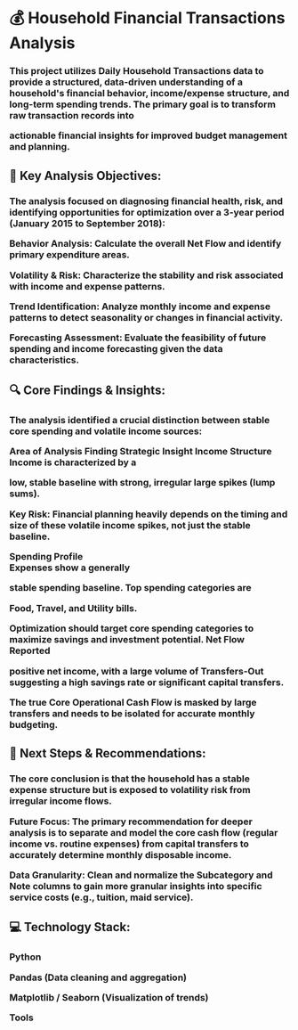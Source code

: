 <h1>💰 Household Financial Transactions Analysis

<h3>This project utilizes Daily Household Transactions data to provide a structured, data-driven understanding of a household's financial behavior, income/expense structure, and long-term spending trends. The primary goal is to transform raw transaction records into 

actionable financial insights for improved budget management and planning.

<h2>🎯 Key Analysis Objectives:

<h3>The analysis focused on diagnosing financial health, risk, and identifying opportunities for optimization over a 3-year period (January 2015 to September 2018):


Behavior Analysis: Calculate the overall Net Flow and identify primary expenditure areas.


Volatility & Risk: Characterize the stability and risk associated with income and expense patterns.


Trend Identification: Analyze monthly income and expense patterns to detect seasonality or changes in financial activity.


Forecasting Assessment: Evaluate the feasibility of future spending and income forecasting given the data characteristics.

<h2>🔍 Core Findings & Insights:

<h3>The analysis identified a crucial distinction between stable core spending and volatile income sources:

Area of Analysis	Finding	Strategic Insight
Income Structure	
Income is characterized by a 

low, stable baseline with strong, irregular large spikes (lump sums).

Key Risk: Financial planning heavily depends on the timing and size of these volatile income spikes, not just the stable baseline.

Spending Profile	
Expenses show a generally 

stable spending baseline. Top spending categories are 

Food, Travel, and Utility bills.

Optimization should target core spending categories to maximize savings and investment potential.
Net Flow	
Reported 

positive net income, with a large volume of Transfers-Out suggesting a high savings rate or significant capital transfers.

The true Core Operational Cash Flow is masked by large transfers and needs to be isolated for accurate monthly budgeting.


<h2>🚀 Next Steps & Recommendations:

<h3>The core conclusion is that the household has a stable expense structure but is exposed to volatility risk from irregular income flows.


Future Focus: The primary recommendation for deeper analysis is to separate and model the core cash flow (regular income vs. routine expenses) from capital transfers to accurately determine monthly disposable income.


Data Granularity: Clean and normalize the Subcategory and Note columns to gain more granular insights into specific service costs (e.g., tuition, maid service).

<h2>💻 Technology Stack:

<h3>Python

Pandas (Data cleaning and aggregation)

Matplotlib / Seaborn (Visualization of trends)












Tools

